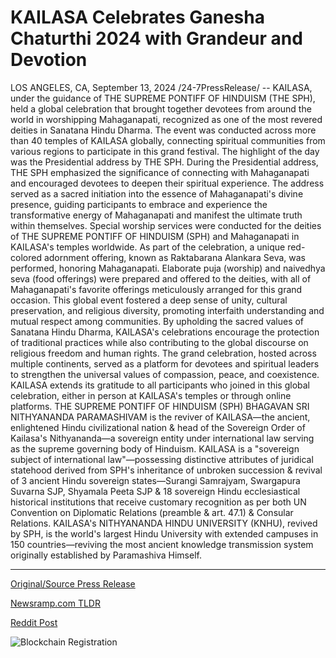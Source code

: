 # KAILASA Celebrates Ganesha Chaturthi 2024 with Grandeur and Devotion

LOS ANGELES, CA, September 13, 2024 /24-7PressRelease/ -- KAILASA, under the guidance of THE SUPREME PONTIFF OF HINDUISM (THE SPH), held a global celebration that brought together devotees from around the world in worshipping Mahaganapati, recognized as one of the most revered deities in Sanatana Hindu Dharma.  The event was conducted across more than 40 temples of KAILASA globally, connecting spiritual communities from various regions to participate in this grand festival. The highlight of the day was the Presidential address by THE SPH.  During the Presidential address, THE SPH emphasized the significance of connecting with Mahaganapati and encouraged devotees to deepen their spiritual experience. The address served as a sacred initiation into the essence of Mahaganapati's divine presence, guiding participants to embrace and experience the transformative energy of Mahaganapati and manifest the ultimate truth within themselves.  Special worship services were conducted for the deities of THE SUPREME PONTIFF OF HINDUISM (SPH) and Mahaganapati in KAILASA's temples worldwide. As part of the celebration, a unique red-colored adornment offering, known as Raktabarana Alankara Seva, was performed, honoring Mahaganapati. Elaborate puja (worship) and naivedhya seva (food offerings) were prepared and offered to the deities, with all of Mahaganapati's favorite offerings meticulously arranged for this grand occasion.  This global event fostered a deep sense of unity, cultural preservation, and religious diversity, promoting interfaith understanding and mutual respect among communities. By upholding the sacred values of Sanatana Hindu Dharma, KAILASA's celebrations encourage the protection of traditional practices while also contributing to the global discourse on religious freedom and human rights.  The grand celebration, hosted across multiple continents, served as a platform for devotees and spiritual leaders to strengthen the universal values of compassion, peace, and coexistence.  KAILASA extends its gratitude to all participants who joined in this global celebration, either in person at KAILASA's temples or through online platforms.  THE SUPREME PONTIFF OF HINDUISM (SPH) BHAGAVAN SRI NITHYANANDA PARAMASHIVAM is the reviver of KAILASA—the ancient, enlightened Hindu civilizational nation & head of the Sovereign Order of Kailasa's Nithyananda—a sovereign entity under international law serving as the supreme governing body of Hinduism. KAILASA is a "sovereign subject of international law"—possessing distinctive attributes of juridical statehood derived from SPH's inheritance of unbroken succession & revival of 3 ancient Hindu sovereign states—Surangi Samrajyam, Swargapura Suvarna SJP, Shyamala Peeta SJP & 18 sovereign Hindu ecclesiastical historical institutions that receive customary recognition as per both UN Convention on Diplomatic Relations (preamble & art. 47.1) & Consular Relations. KAILASA's NITHYANANDA HINDU UNIVERSITY (KNHU), revived by SPH, is the world's largest Hindu University with extended campuses in 150 countries—reviving the most ancient knowledge transmission system originally established by Paramashiva Himself. 

---

[Original/Source Press Release](https://www.24-7pressrelease.com/press-release/514258/kailasa-celebrates-ganesha-chaturthi-2024-with-grandeur-and-devotion)
                    

[Newsramp.com TLDR](None) 



[Reddit Post](https://www.reddit.com/r/newsramp/comments/1ffot2s/kailasa_global_celebration_unites_devotees_in/) 



![Blockchain Registration](https://cdn.newsramp.app/24-7PressRelease/qrcode/249/13/hush40rW.webp)